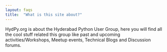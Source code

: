 ```yaml
---
layout: faqs
title:  "What is this site about?"
---
```

HydPy.org is about the Hyderabad Python User Group, here you will find all the cool stuff related this group like past and upcoming activities/Workshops, Meetup events, Technical Blogs and Discussion forums.
